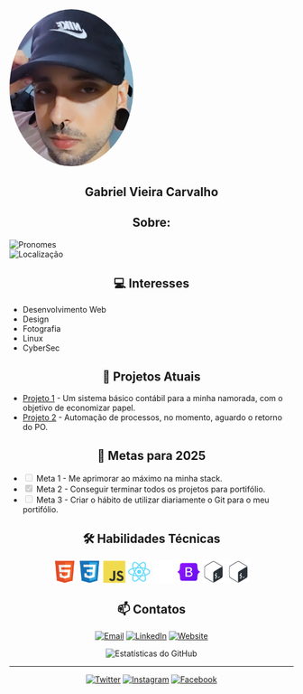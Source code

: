 <!-- Imagem de Perfil -->
<div>
  <img src="images/sua-foto.jpg" alt="Foto de Perfil" style="border-radius: 50%; width: 220px; object-fit: cover;">
</div>
  <h2 align="center">Gabriel Vieira Carvalho</h2>

<!-- Sobre -->
<h2 align="center">Sobre:</h2>
<div align="center">
  <p></p>
  <p></p>
  <p></p>
</div>
<!-- Badges -->
  <img src="https://img.shields.io/badge/Pronomes-ele%2Fdele-brightgreen?style=for-the-badge" alt="Pronomes"><br>
  <img src="https://img.shields.io/badge/Localização-SÃO%20PAULO%2C%20BRAZIL-blue?style=for-the-badge" alt="Localização">
</div>

<!-- Seção de Interesses -->
<div align="center">
  <h2>💻 Interesses</h2>
</div>
<ul>
  <li>Desenvolvimento Web</li>
  <li>Design</li>
  <li>Fotografia</li>
  <li>Linux</li>
  <li>CyberSec</li>
</ul>

<!-- Seção de Projetos Atuais -->
<div align="center">
  <h2>🚀 Projetos Atuais</h2>
</div>
<ul>
  <li>
    <a href="link-do-projeto">Projeto 1</a> - Um sistema básico contábil para a minha namorada, com o objetivo de economizar papel.
  </li>
  <li>
    <a href="link-do-projeto">Projeto 2</a> - Automação de processos, no momento, aguardo o retorno do PO.
  </li>
</ul>

<!-- Seção de Metas para 2025 -->
<div align="center">
  <h2>🎯 Metas para 2025</h2>
</div>
<ul>
  <li>
    <input type="checkbox" disabled> Meta 1 - Me aprimorar ao máximo na minha stack.
  </li>
  <li>
    <input type="checkbox" checked disabled> Meta 2 - Conseguir terminar todos os projetos para portifólio.
  </li>
  <li>
    <input type="checkbox" disabled> Meta 3 - Criar o hábito de utilizar diariamente o Git para o meu portifólio.
  </li>
</ul>

<!-- Seção de Habilidades Técnicas -->
<div align="center">
  <h2>🛠️ Habilidades Técnicas</h2>
  <img src="https://github.com/devicons/devicon/blob/master/icons/html5/html5-original.svg" alt="Html5" width="40" height="40" />
  <img src="https://github.com/devicons/devicon/blob/master/icons/css3/css3-original.svg" alt="CSS" width="40" height="40" />
  <img src="https://github.com/devicons/devicon/blob/master/icons/javascript/javascript-original.svg" alt="JavaScript" width="40" height="40" />
  <img src="https://github.com/devicons/devicon/blob/master/icons/react/react-original.svg" alt="React" width="40" height="40" />
  <img src="images/nextjs-plainWhite.svg" alt="Nextjs" width="40" height="40" />
  <img src="https://github.com/devicons/devicon/blob/master/icons/bootstrap/bootstrap-original.svg" alt="Bootstrap" width="40" height="40" />
  <img src="https://github.com/devicons/devicon/blob/master/icons/bash/bash-plain.svg" alt="Bash" width="40" height="40" />
  <img src="https://github.com/devicons/devicon/blob/master/icons/bash/bash-plain.svg" alt="Bash" width="40" height="40" />
</div>

<!-- Seção de Contatos -->
<div align="center">
  <h2>📫 Contatos</h2>
</div>
<p align="center">
  <a href="mailto:seu@email.com" target="_blank"><img src="https://img.shields.io/badge/Email-D14836?style=for-the-badge&logo=gmail&logoColor=white" alt="Email"></a>
  <a href="https://www.linkedin.com/in/seuPerfil" target="_blank"><img src="https://img.shields.io/badge/LinkedIn-0077B5?style=for-the-badge&logo=linkedin&logoColor=white" alt="LinkedIn"></a>
  <a href="https://seusite.com" target="_blank"><img src="https://img.shields.io/badge/Website-4285F4?style=for-the-badge&logo=google-chrome&logoColor=white" alt="Website"></a>
</p>

<!-- Estatísticas do GitHub -->
<p align="center">
  <img src="https://github-readme-stats.vercel.app/api?username=seuUsuario&show_icons=true&theme=radical" alt="Estatísticas do GitHub">
</p>

<!-- Divisor -->
<hr>

<!-- Rodapé com ícones de redes sociais -->
<p align="center">
  <a href="https://twitter.com/seuUsuario" target="_blank"><img src="https://img.shields.io/badge/Twitter-1DA1F2?style=for-the-badge&logo=twitter&logoColor=white" alt="Twitter"></a>
  <a href="https://www.instagram.com/seuUsuario" target="_blank"><img src="https://img.shields.io/badge/Instagram-E4405F?style=for-the-badge&logo=instagram&logoColor=white" alt="Instagram"></a>
  <a href="https://www.facebook.com/seuUsuario" target="_blank"><img src="https://img.shields.io/badge/Facebook-1877F2?style=for-the-badge&logo=facebook&logoColor=white" alt="Facebook"></a>
</p>
